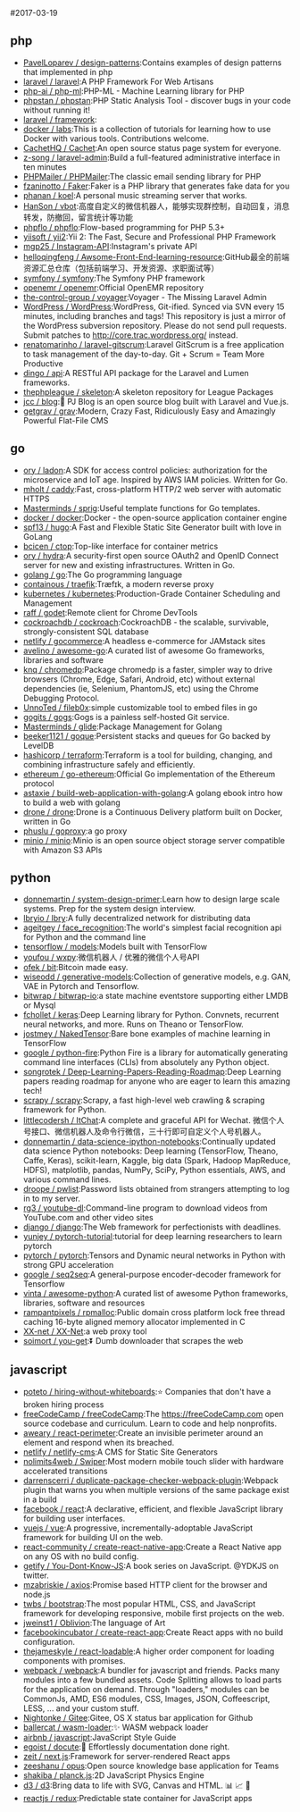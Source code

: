 #2017-03-19

## php
* [PavelLoparev / design-patterns](https://github.com/PavelLoparev/design-patterns):Contains examples of design patterns that implemented in php
* [laravel / laravel](https://github.com/laravel/laravel):A PHP Framework For Web Artisans
* [php-ai / php-ml](https://github.com/php-ai/php-ml):PHP-ML - Machine Learning library for PHP
* [phpstan / phpstan](https://github.com/phpstan/phpstan):PHP Static Analysis Tool - discover bugs in your code without running it!
* [laravel / framework](https://github.com/laravel/framework):
* [docker / labs](https://github.com/docker/labs):This is a collection of tutorials for learning how to use Docker with various tools. Contributions welcome.
* [CachetHQ / Cachet](https://github.com/CachetHQ/Cachet):An open source status page system for everyone.
* [z-song / laravel-admin](https://github.com/z-song/laravel-admin):Build a full-featured administrative interface in ten minutes
* [PHPMailer / PHPMailer](https://github.com/PHPMailer/PHPMailer):The classic email sending library for PHP
* [fzaninotto / Faker](https://github.com/fzaninotto/Faker):Faker is a PHP library that generates fake data for you
* [phanan / koel](https://github.com/phanan/koel):A personal music streaming server that works.
* [HanSon / vbot](https://github.com/HanSon/vbot):高度自定义的微信机器人，能够实现群控制，自动回复，消息转发，防撤回，留言统计等功能
* [phpflo / phpflo](https://github.com/phpflo/phpflo):Flow-based programming for PHP 5.3+
* [yiisoft / yii2](https://github.com/yiisoft/yii2):Yii 2: The Fast, Secure and Professional PHP Framework
* [mgp25 / Instagram-API](https://github.com/mgp25/Instagram-API):Instagram's private API
* [helloqingfeng / Awsome-Front-End-learning-resource](https://github.com/helloqingfeng/Awsome-Front-End-learning-resource):GitHub最全的前端资源汇总仓库（包括前端学习、开发资源、求职面试等）
* [symfony / symfony](https://github.com/symfony/symfony):The Symfony PHP framework
* [openemr / openemr](https://github.com/openemr/openemr):Official OpenEMR repository
* [the-control-group / voyager](https://github.com/the-control-group/voyager):Voyager - The Missing Laravel Admin
* [WordPress / WordPress](https://github.com/WordPress/WordPress):WordPress, Git-ified. Synced via SVN every 15 minutes, including branches and tags! This repository is just a mirror of the WordPress subversion repository. Please do not send pull requests. Submit patches to http://core.trac.wordpress.org/ instead.
* [renatomarinho / laravel-gitscrum](https://github.com/renatomarinho/laravel-gitscrum):Laravel GitScrum is a free application to task management of the day-to-day. Git + Scrum = Team More Productive
* [dingo / api](https://github.com/dingo/api):A RESTful API package for the Laravel and Lumen frameworks.
* [thephpleague / skeleton](https://github.com/thephpleague/skeleton):A skeleton repository for League Packages
* [jcc / blog](https://github.com/jcc/blog):🐽 PJ Blog is an open source blog built with Laravel and Vue.js.
* [getgrav / grav](https://github.com/getgrav/grav):Modern, Crazy Fast, Ridiculously Easy and Amazingly Powerful Flat-File CMS

## go
* [ory / ladon](https://github.com/ory/ladon):A SDK for access control policies: authorization for the microservice and IoT age. Inspired by AWS IAM policies. Written for Go.
* [mholt / caddy](https://github.com/mholt/caddy):Fast, cross-platform HTTP/2 web server with automatic HTTPS
* [Masterminds / sprig](https://github.com/Masterminds/sprig):Useful template functions for Go templates.
* [docker / docker](https://github.com/docker/docker):Docker - the open-source application container engine
* [spf13 / hugo](https://github.com/spf13/hugo):A Fast and Flexible Static Site Generator built with love in GoLang
* [bcicen / ctop](https://github.com/bcicen/ctop):Top-like interface for container metrics
* [ory / hydra](https://github.com/ory/hydra):A security-first open source OAuth2 and OpenID Connect server for new and existing infrastructures. Written in Go.
* [golang / go](https://github.com/golang/go):The Go programming language
* [containous / traefik](https://github.com/containous/traefik):Træfɪk, a modern reverse proxy
* [kubernetes / kubernetes](https://github.com/kubernetes/kubernetes):Production-Grade Container Scheduling and Management
* [raff / godet](https://github.com/raff/godet):Remote client for Chrome DevTools
* [cockroachdb / cockroach](https://github.com/cockroachdb/cockroach):CockroachDB - the scalable, survivable, strongly-consistent SQL database
* [netlify / gocommerce](https://github.com/netlify/gocommerce):A headless e-commerce for JAMstack sites
* [avelino / awesome-go](https://github.com/avelino/awesome-go):A curated list of awesome Go frameworks, libraries and software
* [knq / chromedp](https://github.com/knq/chromedp):Package chromedp is a faster, simpler way to drive browsers (Chrome, Edge, Safari, Android, etc) without external dependencies (ie, Selenium, PhantomJS, etc) using the Chrome Debugging Protocol.
* [UnnoTed / fileb0x](https://github.com/UnnoTed/fileb0x):simple customizable tool to embed files in go
* [gogits / gogs](https://github.com/gogits/gogs):Gogs is a painless self-hosted Git service.
* [Masterminds / glide](https://github.com/Masterminds/glide):Package Management for Golang
* [beeker1121 / goque](https://github.com/beeker1121/goque):Persistent stacks and queues for Go backed by LevelDB
* [hashicorp / terraform](https://github.com/hashicorp/terraform):Terraform is a tool for building, changing, and combining infrastructure safely and efficiently.
* [ethereum / go-ethereum](https://github.com/ethereum/go-ethereum):Official Go implementation of the Ethereum protocol
* [astaxie / build-web-application-with-golang](https://github.com/astaxie/build-web-application-with-golang):A golang ebook intro how to build a web with golang
* [drone / drone](https://github.com/drone/drone):Drone is a Continuous Delivery platform built on Docker, written in Go
* [phuslu / goproxy](https://github.com/phuslu/goproxy):a go proxy
* [minio / minio](https://github.com/minio/minio):Minio is an open source object storage server compatible with Amazon S3 APIs

## python
* [donnemartin / system-design-primer](https://github.com/donnemartin/system-design-primer):Learn how to design large scale systems. Prep for the system design interview.
* [lbryio / lbry](https://github.com/lbryio/lbry):A fully decentralized network for distributing data
* [ageitgey / face_recognition](https://github.com/ageitgey/face_recognition):The world's simplest facial recognition api for Python and the command line
* [tensorflow / models](https://github.com/tensorflow/models):Models built with TensorFlow
* [youfou / wxpy](https://github.com/youfou/wxpy):微信机器人 / 优雅的微信个人号API
* [ofek / bit](https://github.com/ofek/bit):Bitcoin made easy.
* [wiseodd / generative-models](https://github.com/wiseodd/generative-models):Collection of generative models, e.g. GAN, VAE in Pytorch and Tensorflow.
* [bitwrap / bitwrap-io](https://github.com/bitwrap/bitwrap-io):a state machine eventstore supporting either LMDB or Mysql
* [fchollet / keras](https://github.com/fchollet/keras):Deep Learning library for Python. Convnets, recurrent neural networks, and more. Runs on Theano or TensorFlow.
* [jostmey / NakedTensor](https://github.com/jostmey/NakedTensor):Bare bone examples of machine learning in TensorFlow
* [google / python-fire](https://github.com/google/python-fire):Python Fire is a library for automatically generating command line interfaces (CLIs) from absolutely any Python object.
* [songrotek / Deep-Learning-Papers-Reading-Roadmap](https://github.com/songrotek/Deep-Learning-Papers-Reading-Roadmap):Deep Learning papers reading roadmap for anyone who are eager to learn this amazing tech!
* [scrapy / scrapy](https://github.com/scrapy/scrapy):Scrapy, a fast high-level web crawling & scraping framework for Python.
* [littlecodersh / ItChat](https://github.com/littlecodersh/ItChat):A complete and graceful API for Wechat. 微信个人号接口、微信机器人及命令行微信，三十行即可自定义个人号机器人。
* [donnemartin / data-science-ipython-notebooks](https://github.com/donnemartin/data-science-ipython-notebooks):Continually updated data science Python notebooks: Deep learning (TensorFlow, Theano, Caffe, Keras), scikit-learn, Kaggle, big data (Spark, Hadoop MapReduce, HDFS), matplotlib, pandas, NumPy, SciPy, Python essentials, AWS, and various command lines.
* [droope / pwlist](https://github.com/droope/pwlist):Password lists obtained from strangers attempting to log in to my server.
* [rg3 / youtube-dl](https://github.com/rg3/youtube-dl):Command-line program to download videos from YouTube.com and other video sites
* [django / django](https://github.com/django/django):The Web framework for perfectionists with deadlines.
* [yunjey / pytorch-tutorial](https://github.com/yunjey/pytorch-tutorial):tutorial for deep learning researchers to learn pytorch
* [pytorch / pytorch](https://github.com/pytorch/pytorch):Tensors and Dynamic neural networks in Python with strong GPU acceleration
* [google / seq2seq](https://github.com/google/seq2seq):A general-purpose encoder-decoder framework for Tensorflow
* [vinta / awesome-python](https://github.com/vinta/awesome-python):A curated list of awesome Python frameworks, libraries, software and resources
* [rampantpixels / rpmalloc](https://github.com/rampantpixels/rpmalloc):Public domain cross platform lock free thread caching 16-byte aligned memory allocator implemented in C
* [XX-net / XX-Net](https://github.com/XX-net/XX-Net):a web proxy tool
* [soimort / you-get](https://github.com/soimort/you-get):⏬ Dumb downloader that scrapes the web

## javascript
* [poteto / hiring-without-whiteboards](https://github.com/poteto/hiring-without-whiteboards):⭐️ Companies that don't have a broken hiring process
* [freeCodeCamp / freeCodeCamp](https://github.com/freeCodeCamp/freeCodeCamp):The https://freeCodeCamp.com open source codebase and curriculum. Learn to code and help nonprofits.
* [aweary / react-perimeter](https://github.com/aweary/react-perimeter):Create an invisible perimeter around an element and respond when its breached.
* [netlify / netlify-cms](https://github.com/netlify/netlify-cms):A CMS for Static Site Generators
* [nolimits4web / Swiper](https://github.com/nolimits4web/Swiper):Most modern mobile touch slider with hardware accelerated transitions
* [darrenscerri / duplicate-package-checker-webpack-plugin](https://github.com/darrenscerri/duplicate-package-checker-webpack-plugin):Webpack plugin that warns you when multiple versions of the same package exist in a build
* [facebook / react](https://github.com/facebook/react):A declarative, efficient, and flexible JavaScript library for building user interfaces.
* [vuejs / vue](https://github.com/vuejs/vue):A progressive, incrementally-adoptable JavaScript framework for building UI on the web.
* [react-community / create-react-native-app](https://github.com/react-community/create-react-native-app):Create a React Native app on any OS with no build config.
* [getify / You-Dont-Know-JS](https://github.com/getify/You-Dont-Know-JS):A book series on JavaScript. @YDKJS on twitter.
* [mzabriskie / axios](https://github.com/mzabriskie/axios):Promise based HTTP client for the browser and node.js
* [twbs / bootstrap](https://github.com/twbs/bootstrap):The most popular HTML, CSS, and JavaScript framework for developing responsive, mobile first projects on the web.
* [jweinst1 / Oblivion](https://github.com/jweinst1/Oblivion):The language of Art
* [facebookincubator / create-react-app](https://github.com/facebookincubator/create-react-app):Create React apps with no build configuration.
* [thejameskyle / react-loadable](https://github.com/thejameskyle/react-loadable):A higher order component for loading components with promises.
* [webpack / webpack](https://github.com/webpack/webpack):A bundler for javascript and friends. Packs many modules into a few bundled assets. Code Splitting allows to load parts for the application on demand. Through "loaders," modules can be CommonJs, AMD, ES6 modules, CSS, Images, JSON, Coffeescript, LESS, ... and your custom stuff.
* [Nightonke / Gitee](https://github.com/Nightonke/Gitee):Gitee, OS X status bar application for Github
* [ballercat / wasm-loader](https://github.com/ballercat/wasm-loader):✨ WASM webpack loader
* [airbnb / javascript](https://github.com/airbnb/javascript):JavaScript Style Guide
* [egoist / docute](https://github.com/egoist/docute):📜 Effortlessly documentation done right.
* [zeit / next.js](https://github.com/zeit/next.js):Framework for server-rendered React apps
* [zeeshanu / opus](https://github.com/zeeshanu/opus):Open source knowledge base application for Teams
* [shakiba / planck.js](https://github.com/shakiba/planck.js):2D JavaScript Physics Engine
* [d3 / d3](https://github.com/d3/d3):Bring data to life with SVG, Canvas and HTML. 📊 📈 🎉
* [reactjs / redux](https://github.com/reactjs/redux):Predictable state container for JavaScript apps
